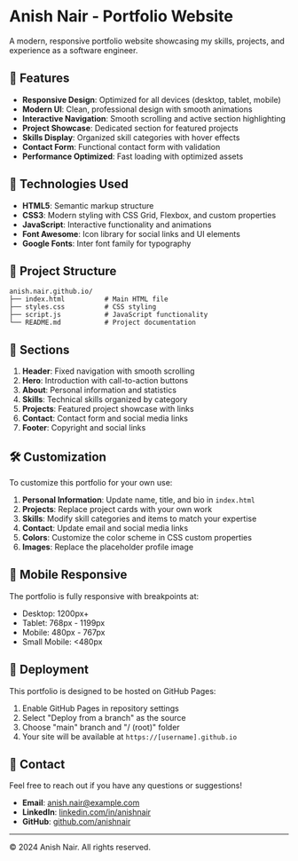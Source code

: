 # Anish Nair - Portfolio Website

A modern, responsive portfolio website showcasing my skills, projects, and experience as a software engineer.

## 🌟 Features

- **Responsive Design**: Optimized for all devices (desktop, tablet, mobile)
- **Modern UI**: Clean, professional design with smooth animations
- **Interactive Navigation**: Smooth scrolling and active section highlighting
- **Project Showcase**: Dedicated section for featured projects
- **Skills Display**: Organized skill categories with hover effects
- **Contact Form**: Functional contact form with validation
- **Performance Optimized**: Fast loading with optimized assets

## 🚀 Technologies Used

- **HTML5**: Semantic markup structure
- **CSS3**: Modern styling with CSS Grid, Flexbox, and custom properties
- **JavaScript**: Interactive functionality and animations
- **Font Awesome**: Icon library for social links and UI elements
- **Google Fonts**: Inter font family for typography

## 📁 Project Structure

```
anish.nair.github.io/
├── index.html          # Main HTML file
├── styles.css          # CSS styling
├── script.js           # JavaScript functionality
└── README.md           # Project documentation
```

## 🎨 Sections

1. **Header**: Fixed navigation with smooth scrolling
2. **Hero**: Introduction with call-to-action buttons
3. **About**: Personal information and statistics
4. **Skills**: Technical skills organized by category
5. **Projects**: Featured project showcase with links
6. **Contact**: Contact form and social media links
7. **Footer**: Copyright and social links

## 🛠️ Customization

To customize this portfolio for your own use:

1. **Personal Information**: Update name, title, and bio in `index.html`
2. **Projects**: Replace project cards with your own work
3. **Skills**: Modify skill categories and items to match your expertise
4. **Contact**: Update email and social media links
5. **Colors**: Customize the color scheme in CSS custom properties
6. **Images**: Replace the placeholder profile image

## 📱 Mobile Responsive

The portfolio is fully responsive with breakpoints at:
- Desktop: 1200px+
- Tablet: 768px - 1199px
- Mobile: 480px - 767px
- Small Mobile: <480px

## 🚀 Deployment

This portfolio is designed to be hosted on GitHub Pages:

1. Enable GitHub Pages in repository settings
2. Select "Deploy from a branch" as the source
3. Choose "main" branch and "/ (root)" folder
4. Your site will be available at `https://[username].github.io`

## 📧 Contact

Feel free to reach out if you have any questions or suggestions!

- **Email**: anish.nair@example.com
- **LinkedIn**: [linkedin.com/in/anishnair](https://linkedin.com/in/anishnair)
- **GitHub**: [github.com/anishnair](https://github.com/anishnair)

---

© 2024 Anish Nair. All rights reserved.